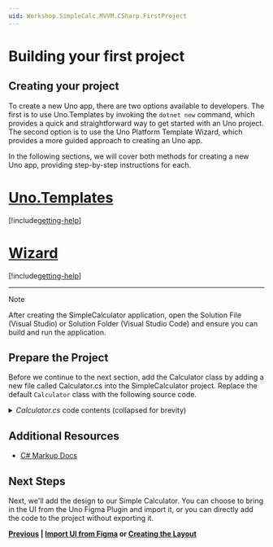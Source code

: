 ```yaml
---
uid: Workshop.SimpleCalc.MVVM.CSharp.FirstProject
---
```

# Building your first project

## Creating your project

To create a new Uno app, there are two options available to developers. The first is to use Uno.Templates by invoking the `dotnet new` command, which provides a quick and straightforward way to get started with an Uno project. The second option is to use the Uno Platform Template Wizard, which provides a more guided approach to creating an Uno app.

In the following sections, we will cover both methods for creating a new Uno app, providing step-by-step instructions for each.

# [**Uno.Templates**](#tab/templates)

[!include[getting-help](uno-templates.md)]

# [**Wizard**](#tab/wizard)

[!include[getting-help](uno-wizard.md)]

***

> [!NOTE]
> After creating the SimpleCalculator application, open the Solution File (Visual Studio) or Solution Folder (Visual Studio Code) and ensure you can build and run the application.


## Prepare the Project

Before we continue to the next section, add the Calculator class by adding a new file called Calculator.cs into the SimpleCalculator project. Replace the default `Calculator` class with the following source code.

<details>
    <summary><i>Calculator.cs</i> code contents (collapsed for brevity)</summary>

[!code-csharp[Calculator.cs](../../../resources/Calculator.cs)]
</details>

## Additional Resources

- [C# Markup Docs](https://aka.platform.uno/csharp-markup)

## Next Steps

Next, we'll add the design to our Simple Calculator. You can choose to bring in the UI from the Uno Figma Plugin and import it, or you can directly add the code to the project without exporting it.

**[Previous](xref:Workshop.SimpleCalc.GettingStarted) | [Import UI from Figma](xref:Workshop.SimpleCalc.MVVM.CSharp.Figma) or [Creating the Layout](xref:Workshop.SimpleCalc.MVVM.CSharp.CreatingLayout)**
